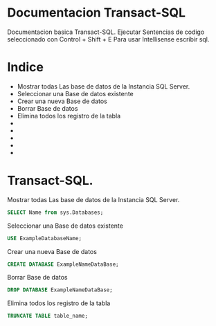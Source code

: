 # Documentacion Transact-SQL

Documentacion basica Transact-SQL.
Ejecutar Sentencias de codigo seleccionado con Control + Shift + E
Para usar Intellisense escribir sql.

Indice
======
*   Mostrar todas Las base de datos de la Instancia SQL Server.
*   Seleccionar una Base de datos existente
*   Crear una nueva Base de datos
*   Borrar Base de datos
*   Elimina todos los registro de la tabla
*
*
*
*
*

Transact-SQL.
======

Mostrar todas Las base de datos de la Instancia SQL Server.
```sql
SELECT Name from sys.Databases;
```

Seleccionar una Base de datos existente
```sql
USE ExampleDatabaseName;
```

Crear una nueva Base de datos
```sql
CREATE DATABASE ExampleNameDataBase;
```


Borrar Base de datos
```sql
DROP DATABASE ExampleNameDataBase;
```




Elimina todos los registro de la tabla
```sql
TRUNCATE TABLE table_name;
```